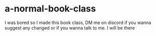 # a-normal-book-class
I was bored so I made this book class, DM me on discord if you wanna suggest any changed or if you wanna talk to me. I will be there
